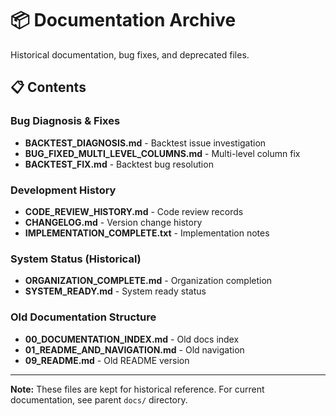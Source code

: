 # 📦 Documentation Archive

Historical documentation, bug fixes, and deprecated files.

## 📋 Contents

### **Bug Diagnosis & Fixes**
- **BACKTEST_DIAGNOSIS.md** - Backtest issue investigation
- **BUG_FIXED_MULTI_LEVEL_COLUMNS.md** - Multi-level column fix
- **BACKTEST_FIX.md** - Backtest bug resolution

### **Development History**
- **CODE_REVIEW_HISTORY.md** - Code review records
- **CHANGELOG.md** - Version change history
- **IMPLEMENTATION_COMPLETE.txt** - Implementation notes

### **System Status (Historical)**
- **ORGANIZATION_COMPLETE.md** - Organization completion
- **SYSTEM_READY.md** - System ready status

### **Old Documentation Structure**
- **00_DOCUMENTATION_INDEX.md** - Old docs index
- **01_README_AND_NAVIGATION.md** - Old navigation
- **09_README.md** - Old README version

---

**Note:** These files are kept for historical reference. For current documentation, see parent `docs/` directory.
